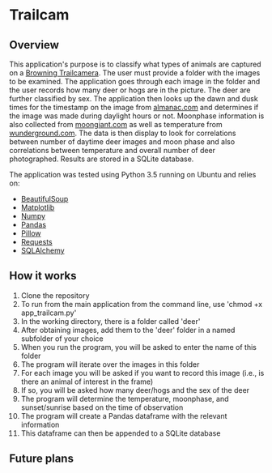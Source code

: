 # Trailcam

## Overview
This application's purpose is to classify what types of animals are captured on a [Browning Trailcamera](https://browningtrailcameras.com/). The user must provide a folder with the images to be examined. The application goes through each image in the folder and the user records how many deer or hogs are in the picture. The deer are further classified by sex. The application then looks up the dawn and dusk times for the timestamp on the image from [almanac.com](https://www.almanac.com/) and determines if the image was made during daylight hours or not. Moonphase information is also collected from [moongiant.com](https://www.moongiant.com) as well as temperature from [wunderground.com](www.wunderground.com). The data is then display to look for correlations between number of daytime deer images and moon phase and also correlations between temperature and overall number of deer photographed. Results are stored in a SQLite database.

The application was tested using Python 3.5 running on Ubuntu and relies on:
* [BeautifulSoup](https://www.crummy.com/software/BeautifulSoup/)
* [Matplotlib](https://matplotlib.org/)
* [Numpy](http://www.numpy.org/)
* [Pandas](https://pandas.pydata.org/)
* [Pillow](https://pillow.readthedocs.io/en/5.1.x/)
* [Requests](http://docs.python-requests.org/en/master/)
* [SQLAlchemy](https://www.sqlalchemy.org/)

## How it works

1. Clone the repository
2. To run from the main application from the command line, use 'chmod +x app_trailcam.py' 
3. In the working directory, there is a folder called 'deer'
4. After obtaining images, add them to the 'deer' folder in a named subfolder of your choice
5. When you run the program, you will be asked to enter the name of this folder
6. The program will iterate over the images in this folder
7. For each image you will be asked if you want to record this image (i.e., is there an animal of interest in the frame)
8. If so, you will be asked how many deer/hogs and the sex of the deer
9. The program will determine the temperature, moonphase, and sunset/sunrise based on the time of observation 
10. The program will create a Pandas dataframe with the relevant information
11. This dataframe can then be appended to a SQLite database

## Future plans
